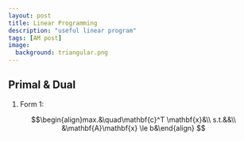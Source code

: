 ```yaml
---
layout: post
title: Linear Programming
description: "useful linear program"
tags: [AM post]
image:
  background: triangular.png
---
```


## Primal \& Dual

1. Form 1:

$$\begin{align}max.&\quad\mathbf{c}^T \mathbf{x}&\\
s.t.&&\\
&\mathbf{A}\mathbf{x} \le b&\end{align}
$$





  



